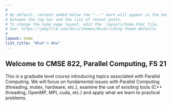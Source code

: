 ```yaml
---
#
# By default, content added below the "---" mark will appear in the home page
# between the top bar and the list of recent posts.
# To change the home page layout, edit the _layouts/home.html file.
# See: https://jekyllrb.com/docs/themes/#overriding-theme-defaults
#
layout: home
list_title: "What's New"
---
```

## Welcome to CMSE 822, Parallel Computing, FS 21
This is a graduate level course introducing topics associated with
Parallel Computing. We will focus on fundamental issues with Parallel
Computing (threading, mutex, hardware, etc.), examine the use of
exisiting tools (C++ threading, OpenMP, MPI, cuda, etc.) and
apply what we learn to practical problems.
